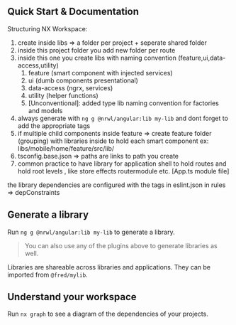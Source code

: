 
## Quick Start & Documentation

Structuring NX Workspace:
1. create inside libs => a folder per project + seperate shared folder
2. inside this project folder you add new folder per route 
3. inside this one you create libs with naming convention (feature,ui,data-access,utility)
   1. feature (smart component with injected services)
   2. ui (dumb components presentational)
   3. data-access (ngrx, services)
   4. utility (helper functions)
   5. [Unconventional]: added type lib naming convention for factories and models
4. always generate with `ng g @nrwl/angular:lib my-lib` and dont forget to add the appropriate tags
5. if multiple child components inside feature => create feature folder (grouping) with libraries inside to hold each smart component
    ex: libs/mobile/home/feature/src/lib/
6. tsconfig.base.json => paths are links to path you create 
7. common practice to have library for application shell to hold routes and hold root levels , like store effects routermodule etc. [App.ts module file]

the library dependencies are configured with the tags in eslint.json in rules => depConstraints

## Generate a library

Run `ng g @nrwl/angular:lib my-lib` to generate a library.

> You can also use any of the plugins above to generate libraries as well.

Libraries are shareable across libraries and applications. They can be imported from `@fred/mylib`.

## Understand your workspace

Run `nx graph` to see a diagram of the dependencies of your projects.

